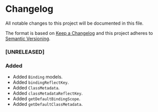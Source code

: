 # Changelog
All notable changes to this project will be documented in this file.

The format is based on [Keep a Changelog](http://keepachangelog.com/en/1.0.0/)
and this project adheres to [Semantic Versioning](http://semver.org/spec/v2.0.0.html).

<!--
## [UNRELEASED]

### Added
### Changed
### Deprecated
### Removed
### Fixed
### Security
### Docs
-->




### [UNRELEASED]

### Added
- Added `Binding` models.
- Added `bindingReflectKey`.
- Added `ClassMetadata`.
- Added `classMetadataReflectKey`.
- Added `getDefaultBindingScope`.
- Added `getDefaultClassMetadata`.



